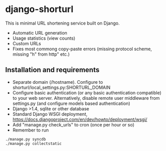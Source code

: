django-shorturl
===============

This is minimal URL shortening service built on Django.

* Automatic URL generation
* Usage statistics (view counts)
* Custom URLs
* Fixes most commong copy-paste errors (missing protocol scheme, missing "h" from http" etc.)

Installation and requirements
-----------------------------

* Separate domain (/hostname). Configure to shorturl/local_settings.py:SHORTURL_DOMAIN
* Configure basic authentication (or any basic authentication compatible) to your web server. Alternatively, disable remote user middleware from settings.py (and configure models based authentication)
* Django >1.4, sqlite or other database
* Standard Django WSGI deployment, https://docs.djangoproject.com/en/dev/howto/deployment/wsgi/
* Add "manage.py check_urls" to cron (once per hour or so)
* Remember to run 

```
./manage.py syncdb
./manage.py collectstatic
```
